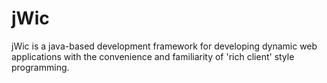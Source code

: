jWic
====

jWic is a java-based development framework for developing dynamic web applications with the convenience and familiarity of 'rich client' style programming.